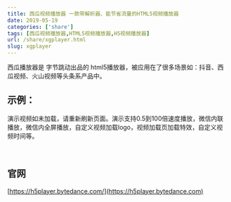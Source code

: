```yaml
---
title: 西瓜视频播放器 一款带解析器、能节省流量的HTML5视频播放器
date: 2019-05-19
categories: ['share']
tags: [西瓜视频播放器,HTML5视频播放器,H5视频播放器]
url: /share/xgplayer.html
slug: xgplayer
---
```

西瓜播放器是 字节跳动出品的 html5播放器，被应用在了很多场景如：抖音、西瓜视频、火山视频等头条系产品中。


<!--more-->


## 示例：
演示视频如未加载，请重新刷新页面。演示支持0.5到100倍速度播放，微信内联播放，微信内全屏播放，自定义视频加载logo，视频加载页加载特效，自定义视频时间等。

<br>
<div id="mse"></div>
<script src="//cdn.jsdelivr.net/npm/xgplayer@1.1.4/browser/index.js" charset="utf-8"></script>
      <script>
      let player = new Player({
        "id": "mse",
        "url": "https://pro-file.xiaoheiban.cn/201905/1558245667000_87679.mp4",
        "playsinline": true,
        "whitelist": [
                ""
        ],
        "fluid": true,
        poster:"https://pro-file.xiaoheiban.cn/201905/1558246773000_35321.png",
        "playbackRate": [
                0.5,
                1,
                2,
                4,
                8,
                10,
                20,
                50,
                100
        ],
        "enterLogo": {
                "url": "https://wrdan.com/usr/themes/jan/images/logo.png",
                "width": 80,
                "height": 50
        },
        "enterBg": {
                "color": "rgba(0,0,0,0.87)"
        },
        "enterTips": {
                "background": "linear-gradient(to right, rgba(0,0,0,0.87), #2bbc8a, rgb(86, 248, 118), #2bbc8a, rgba(0,0,0,0.87))"
        },
        "x5-video-player-fullscreen": "true",
        "x5-video-player-type": "h5",
        "x5-video-orientation": "landscape",
        "keyShortcut": "on"
      });
</script>

## 官网

[https://h5player.bytedance.com/](https://h5player.bytedance.com)
